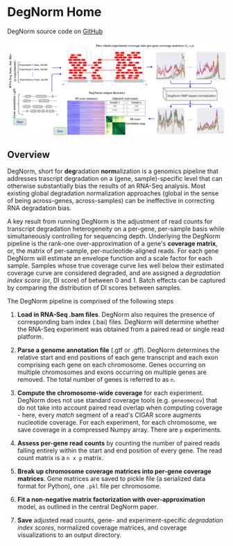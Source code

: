 # DegNorm Home

DegNorm source code on [GitHub](https://github.com/NUStatBioinfo/DegNorm)

![degnorm_logo](img/degnorm_logo.png)


## Overview


DegNorm, short for **deg**radation **norm**alization is a genomics pipeline that addresses trascript degradation on a (gene, sample)-specific level that can otherwise
substantially bias the results of an RNA-Seq analysis. Most existing global degradation normalization approaches (global in
the sense of being across-genes, across-samples) can be ineffective in correcting RNA degradation bias.

A key result from running DegNorm is the adjustment of read counts for transcript degradation heterogeneity on a per-gene, per-sample
basis while simultaneously controlling for sequencing depth. Underlying the DegNorm pipeline is the rank-one over-approximation of a gene's
**coverage matrix**, or, the matrix of per-sample, per-nucleotide-aligned reads. For each gene DegNorm will estimate an envelope function and
a scale factor for each sample. Samples whose true coverage curve lies well below their estimated coverage curve are considered degraded,
and are assigned a *degradation index score* (or, DI score) of between 0 and 1. Batch effects can be captured by comparing the distribution of DI
scores between samples.

The DegNorm pipeline is comprised of the following steps

1. **Load in RNA-Seq .bam files**. DegNorm also requires the presence of corresponding bam index (.bai) files. DegNorm will determine whether the RNA-Seq experiment was obtained from a paired read or single read platform.

2. **Parse a genome annotation file** (.gtf or .gff). DegNorm determines the relative start and end positions of each gene transcript and each exon comprising each gene on each chromosome. Genes occurring on multiple chromosomes and exons occurring on multiple genes are removed. The total number of genes is referred to as `n`.

3. **Compute the chromosome-wide coverage** for each experiment. DegNorm does not use standard coverage tools (e.g. `geneomecov`) that do not take into account paired read overlap when computing coverage - here, every *match* segment of a read's CIGAR score augments nucleotide coverage. For each experiment, for each chromosome, we save coverage in a compressed Numpy array. There are `p` experiments.

4. **Assess per-gene read counts** by counting the number of paired reads falling entirely within the start and end position of every gene. The read count matrix is a `n x p` matrix.

5. **Break up chromosome coverage matrices into per-gene coverage matrices**. Gene matrices are saved to pickle file (a serialized data format for Python), one `.pkl` file per chromosome.

6. **Fit a non-negative matrix factorization with over-approximation** model, as outlined in the central DegNorm paper.

7. **Save** adjusted read counts, gene- and experiment-specific *degradation index scores*, normalized coverage matrices, and coverage visualizations to an output directory.